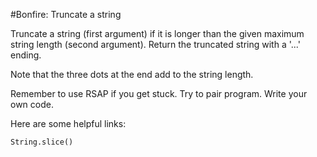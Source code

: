#Bonfire: Truncate a string

Truncate a string (first argument) if it is longer than the given maximum string length (second argument). Return the truncated string with a '...' ending.

Note that the three dots at the end add to the string length.

Remember to use RSAP if you get stuck. Try to pair program. Write your own code.

Here are some helpful links:

    String.slice()